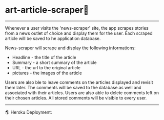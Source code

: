 # art-article-scraper:newspaper:

---------------------------------------------------------------------------------------------------------------------------------------

Whenever a user visits the 'news-scraper' site, the app scrapes stories from a news outlet of choice and display them for the user. Each scraped article will be saved to he application database.

News-scraper will scrape and display the following informations:

- Headline - the title of the article
- Summary - a short summary of the article
- URL - the url to the original article
- pictures - the images of the article

Users are also ble to leave comments on the articles displayed and revisit them later. The comments will be saved to the database as well and associated with their articles. Users are also able to delete comments left on their chosen articles. All stored comments will be visible to every user.

-------------------------------------------------------------------------------------------------------------------------------------
:earth_americas: Heroku Deployment: 
